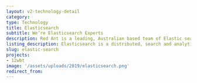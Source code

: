 ```yaml
---
layout: v2-technology-detail
category:
type: Technology
title: Elasticsearch
subtitle: We’re Elasticsearch Experts
description: Red Ant is a leading, Australian based team of Elastic search Developers. We’ve worked with hundreds of companies and startups to build out their Ruby on Rails apps.
listing_description: Elasticsearch is a distributed, search and analytics engine that centrally stores your data so you can search, index, and analyze data of all shapes and sizes.  You can go far beyond simple data retrieval and aggregate information to discover trends and patterns in your data. Red Ant has used Elasticsearch in many applications and can help identify how it can be used on both public and private applications.
slug: elastic-search
projects:
- 12wbt
image: '/assets/uploads/2019/elasticsearch.png'
redirect_from:
---
```

